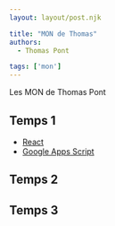 ```yaml
---
layout: layout/post.njk

title: "MON de Thomas"
authors:
  - Thomas Pont

tags: ['mon']
---
```


<!-- début résumé -->

Les MON de Thomas Pont

<!-- fin résumé -->

## Temps 1

 - [React](./mons/react)
 - [Google Apps Script](./mons/gas)

## Temps 2

## Temps 3
